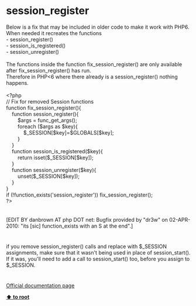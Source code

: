 # session_register




<div class="phpcode"><span class="html">
Below is a fix that may be included in older code to make it work with PHP6. 
<br>When needed it recreates the functions
<br>- session_register()
<br>- session_is_registered()
<br>- session_unregister()
<br>
<br>The functions inside the function fix_session_register() are only available&#xA0; after fix_session_register() has run.
<br>Therefore in PHP&lt;6 where there already is a session_register() nothing happens.
<br>
<br><span class="default">&lt;?php
<br></span><span class="comment">// Fix for removed Session functions
<br></span><span class="keyword">function </span><span class="default">fix_session_register</span><span class="keyword">(){
<br>&#xA0; &#xA0; function </span><span class="default">session_register</span><span class="keyword">(){
<br>&#xA0; &#xA0; &#xA0; &#xA0; </span><span class="default">$args </span><span class="keyword">= </span><span class="default">func_get_args</span><span class="keyword">();
<br>&#xA0; &#xA0; &#xA0; &#xA0; foreach (</span><span class="default">$args </span><span class="keyword">as </span><span class="default">$key</span><span class="keyword">){
<br>&#xA0; &#xA0; &#xA0; &#xA0; &#xA0; &#xA0; </span><span class="default">$_SESSION</span><span class="keyword">[</span><span class="default">$key</span><span class="keyword">]=</span><span class="default">$GLOBALS</span><span class="keyword">[</span><span class="default">$key</span><span class="keyword">];
<br>&#xA0; &#xA0; &#xA0; &#xA0; }
<br>&#xA0; &#xA0; }
<br>&#xA0; &#xA0; function </span><span class="default">session_is_registered</span><span class="keyword">(</span><span class="default">$key</span><span class="keyword">){
<br>&#xA0; &#xA0; &#xA0; &#xA0; return isset(</span><span class="default">$_SESSION</span><span class="keyword">[</span><span class="default">$key</span><span class="keyword">]);
<br>&#xA0; &#xA0; }
<br>&#xA0; &#xA0; function </span><span class="default">session_unregister</span><span class="keyword">(</span><span class="default">$key</span><span class="keyword">){
<br>&#xA0; &#xA0; &#xA0; &#xA0; unset(</span><span class="default">$_SESSION</span><span class="keyword">[</span><span class="default">$key</span><span class="keyword">]);
<br>&#xA0; &#xA0; }
<br>}
<br>if (!</span><span class="default">function_exists</span><span class="keyword">(</span><span class="string">&apos;session_register&apos;</span><span class="keyword">)) </span><span class="default">fix_session_register</span><span class="keyword">();
<br></span><span class="default">?&gt;
<br></span>
<br>
<br>[EDIT BY danbrown AT php DOT net: Bugfix provided by &quot;dr3w&quot; on 02-APR-2010: &quot;its [sic] function_exists with an S at the end&quot;.]</span>
</div>
  

#


<div class="phpcode"><span class="html">
if you remove session_register() calls and replace with $_SESSION assignments, make sure that it wasn&apos;t being used in place of session_start(). If it was, you&apos;ll need to add a call to session_start() too, before you assign to $_SESSION.</span>
</div>
  

#

[Official documentation page](https://www.php.net/manual/en/function.session-register.php)

**[⬆ to root](/)**